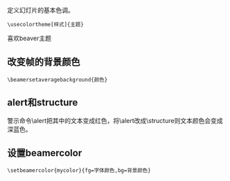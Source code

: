 
定义幻灯片的基本色调。

`\usecolortheme[样式]{主题}`

喜欢beaver主题

## 改变帧的背景颜色

`\beamersetaveragebackground{颜色}`

## alert和structure

警示命令\\alert把其中的文本变成红色，将\\alert改成\\structure则文本颜色会变成深蓝色。

## 设置beamercolor

`\setbeamercolor{mycolor}{fg=字体颜色,bg=背景颜色}`
